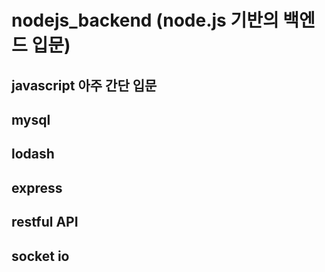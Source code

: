 # nodejs_backend (node.js 기반의 백엔드 입문)
## javascript 아주 간단 입문
## mysql
## lodash
## express
## restful API
## socket io

